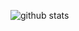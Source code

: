 ![github stats](https://github-readme-stats.vercel.app/api?username=rabarbra&show_icons=true&theme=dark)
